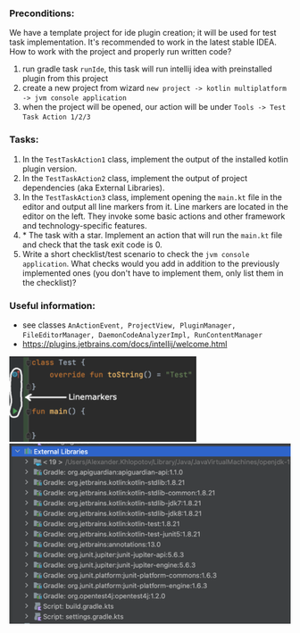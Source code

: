 ### Preconditions:
We have a template project for ide plugin creation; it will be used for test task implementation. It's recommended to work in the latest stable IDEA.
How to work with the project and properly run written code?
1) run gradle task `runIde`, this task will run intellij idea with preinstalled plugin from this project
2) create a new project from wizard `new project -> kotlin multiplatform -> jvm console application`
3) when the project will be opened, our action will be under `Tools -> Test Task Action 1/2/3`

### Tasks:
1) In the `TestTaskAction1` class, implement the output of the installed kotlin plugin version. 
2) In the `TestTaskAction2` class, implement the output of project dependencies (aka External Libraries).
3) In the `TestTaskAction3` class, implement opening the `main.kt` file in the editor and output all line markers from it. Line markers are located in the editor on the left. They invoke some basic actions and other framework and technology-specific features.
4) \* The task with a star. Implement an action that will run the `main.kt` file and check that the task exit code is 0.
5) Write a short checklist/test scenario to check the `jvm console application`. What checks would you add in addition to the previously implemented ones (you don't have to implement them, only list them in the checklist)? 

### Useful information:
- see classes `AnActionEvent, ProjectView, PluginManager, FileEditorManager, DaemonCodeAnalyzerImpl, RunContentManager`
- https://plugins.jetbrains.com/docs/intellij/welcome.html

![img.png](readme-resources/linemarkers.png) <br>
![img2.png](readme-resources/external-libraries.png)
